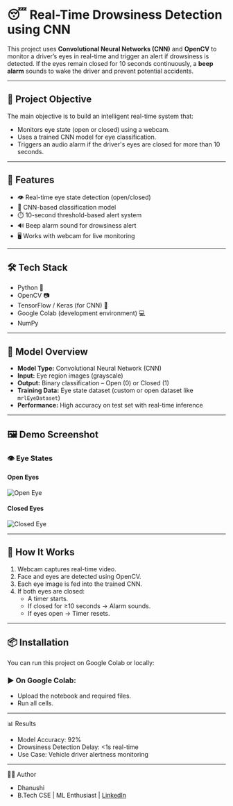 # 😴 Real-Time Drowsiness Detection using CNN

This project uses **Convolutional Neural Networks (CNN)** and **OpenCV** to monitor a driver’s eyes in real-time and trigger an alert if drowsiness is detected. If the eyes remain closed for 10 seconds continuously, a **beep alarm** sounds to wake the driver and prevent potential accidents.

---

## 📌 Project Objective

The main objective is to build an intelligent real-time system that:
- Monitors eye state (open or closed) using a webcam.
- Uses a trained CNN model for eye classification.
- Triggers an audio alarm if the driver's eyes are closed for more than 10 seconds.

---

## 🚀 Features

- 👁️ Real-time eye state detection (open/closed)
- 🧠 CNN-based classification model
- ⏱️ 10-second threshold-based alert system
- 🔊 Beep alarm sound for drowsiness alert
- 🖥️ Works with webcam for live monitoring

---

## 🛠️ Tech Stack

- Python 🐍
- OpenCV 📷
- TensorFlow / Keras (for CNN) 🧠
- Google Colab (development environment) 💻
- NumPy

---

## 🧠 Model Overview

- **Model Type:** Convolutional Neural Network (CNN)
- **Input:** Eye region images (grayscale)
- **Output:** Binary classification – Open (0) or Closed (1)
- **Training Data:** Eye state dataset (custom or open dataset like `mrlEyeDataset`)
- **Performance:** High accuracy on test set with real-time inference

---

## 🖼️ Demo Screenshot

### 👁️ Eye States
#### Open Eyes
![Open Eye](./open_eye.png)

#### Closed Eyes
![Closed Eye](./closed_eye.png)



---

## 🔄 How It Works

1. Webcam captures real-time video.
2. Face and eyes are detected using OpenCV.
3. Each eye image is fed into the trained CNN.
4. If both eyes are closed:
   - A timer starts.
   - If closed for ≥10 seconds → Alarm sounds.
   - If eyes open → Timer resets.

---

## 📦 Installation

You can run this project on Google Colab or locally:

### ▶️ On Google Colab:
- Upload the notebook and required files.
- Run all cells.

---

📊 Results

- Model Accuracy: 92%
- Drowsiness Detection Delay: <1s real-time
- Use Case: Vehicle driver alertness monitoring

---

🙋‍♀️ Author
- Dhanushi
- B.Tech CSE | ML Enthusiast | [LinkedIn](https://www.linkedin.com/in/dhanushi-gupta-b3b397215/)






